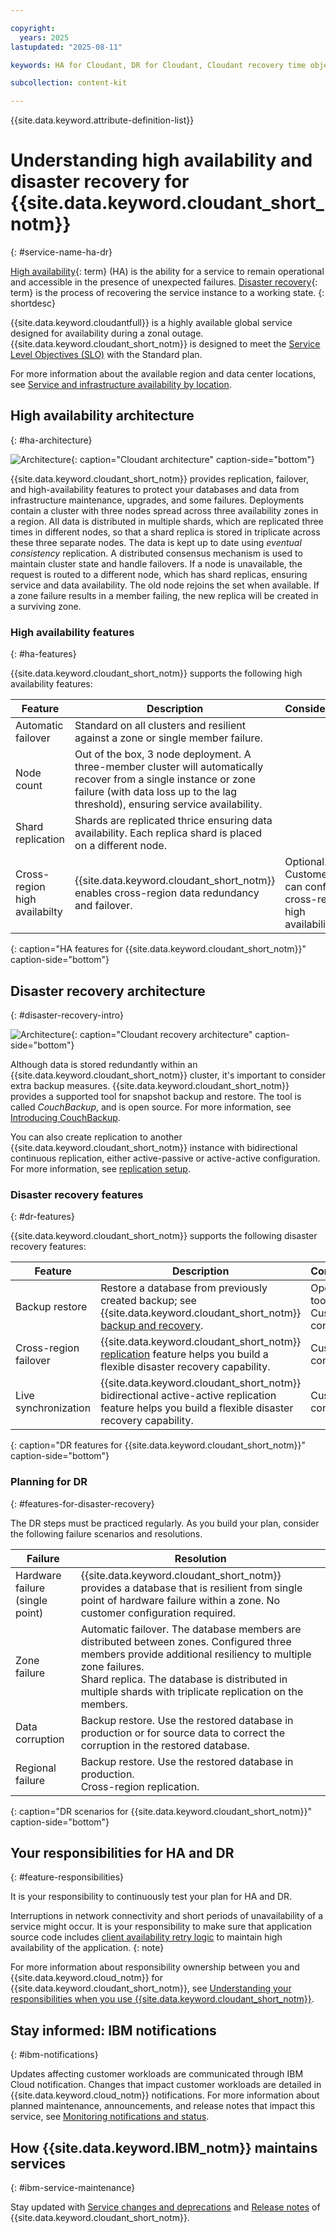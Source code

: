 ```yaml
---

copyright:
  years: 2025
lastupdated: "2025-08-11"

keywords: HA for Cloudant, DR for Cloudant, Cloudant recovery time objective, Cloudant recovery point objective

subcollection: content-kit

---
```


{{site.data.keyword.attribute-definition-list}}



# Understanding high availability and disaster recovery for {{site.data.keyword.cloudant_short_notm}}
{: #service-name-ha-dr}



[High availability](#x2284708){: term} (HA) is the ability for a service to remain operational and accessible in the presence of unexpected failures. [Disaster recovery](#x2113280){: term} is the process of recovering the service instance to a working state.
{: shortdesc}

{{site.data.keyword.cloudantfull}} is a highly available global service designed for availability during a zonal outage. {{site.data.keyword.cloudant_short_notm}} is designed to meet the [Service Level Objectives (SLO)](/docs/resiliency?topic=resiliency-slo) with the Standard plan.

For more information about the available region and data center locations, see [Service and infrastructure availability by location](/docs/overview?topic=overview-services_region).

## High availability architecture
{: #ha-architecture}

![Architecture](../images/Cloudant_HA.svg){: caption="Cloudant architecture" caption-side="bottom"}

{{site.data.keyword.cloudant_short_notm}} provides replication, failover, and high-availability features to protect your databases and data from infrastructure maintenance, upgrades, and some failures. Deployments contain a cluster with three nodes spread across three availability zones in a region. All data is distributed in multiple shards, which are replicated three times in different nodes, so that a shard replica is stored in triplicate across these three separate nodes. The data is kept up to date using *eventual consistency* replication. A distributed consensus mechanism is used to maintain cluster state and handle failovers. If a node is unavailable, the request is routed to a different node, which has shard replicas, ensuring service and data availability. The old node rejoins the set when available. If a zone failure results in a member failing, the new replica will be created in a surviving zone.

### High availability features
{: #ha-features}

{{site.data.keyword.cloudant_short_notm}} supports the following high availability features:



| Feature | Description | Consideration |
| -------------- | -------------- | -------------- |
| Automatic failover | Standard on all clusters and resilient against a zone or single member failure. |  |
| Node count | Out of the box, 3 node deployment. A three-member cluster will automatically recover from a single instance or zone failure (with data loss up to the lag threshold), ensuring service availability. |  |
| Shard replication | Shards are replicated thrice ensuring data availability. Each replica shard is placed on a different node.  |  |
| Cross-region high availabilty | {{site.data.keyword.cloudant_short_notm}} enables cross-region data redundancy and failover. | Optional. Customers can configure cross-region high availability. |
{: caption="HA features for {{site.data.keyword.cloudant_short_notm}}" caption-side="bottom"}



## Disaster recovery architecture
{: #disaster-recovery-intro}

![Architecture](../images/Cloudant_DR.svg){: caption="Cloudant recovery architecture" caption-side="bottom"}

Although data is stored redundantly within an {{site.data.keyword.cloudant_short_notm}} cluster, it's important to consider extra backup measures. {{site.data.keyword.cloudant_short_notm}} provides a supported tool for snapshot backup and restore. The tool is called *CouchBackup*, and is open source. For more information, see [Introducing CouchBackup](/docs/Cloudant?topic=Cloudant-ibm-cloudant-backup-and-recovery#introducing-couchbackup).

You can also create replication to another {{site.data.keyword.cloudant_short_notm}} instance with bidirectional continuous replication, either active-passive or active-active configuration. For more information, see [replication setup](/docs/Cloudant?topic=Cloudant-configuring-ibm-cloudant-for-cross-region-disaster-recovery).

### Disaster recovery features
{: #dr-features}

{{site.data.keyword.cloudant_short_notm}} supports the following disaster recovery features:



| Feature | Description | Consideration |
| -------------- | -------------- | -------------- |
| Backup restore | Restore a database from previously created backup; see {{site.data.keyword.cloudant_short_notm}} [backup and recovery](/docs/Cloudant?topic=Cloudant-ibm-cloudant-backup-and-recovery). | Open soure tool. Customer configured. |
| Cross-region failover | {{site.data.keyword.cloudant_short_notm}} [replication](https://cloud.ibm.com/docs/Cloudant?topic=Cloudant-configuring-ibm-cloudant-for-cross-region-disaster-recovery) feature helps you build a flexible disaster recovery capability. |  Customer configured.  |
| Live synchronization | {{site.data.keyword.cloudant_short_notm}} bidirectional active-active replication feature helps you build a flexible disaster recovery capability. |  Customer configured. |
{: caption="DR features for {{site.data.keyword.cloudant_short_notm}}" caption-side="bottom"}



### Planning for DR
{: #features-for-disaster-recovery}

The DR steps must be practiced regularly. As you build your plan, consider the following failure scenarios and resolutions.



| Failure | Resolution |
| -------------- | -------------- |
| Hardware failure (single point) | {{site.data.keyword.cloudant_short_notm}} provides a database that is resilient from single point of hardware failure within a zone. No customer configuration required. |
| Zone failure | Automatic failover. The database members are distributed between zones. Configured three members provide additional resiliency to multiple zone failures. <br> Shard replica. The database is distributed in multiple shards with triplicate replication on the members. |
| Data corruption | Backup restore. Use the restored database in production or for source data to correct the corruption in the restored database. |
| Regional failure | Backup restore. Use the restored database in production. <br> Cross-region replication. |
{: caption="DR scenarios for {{site.data.keyword.cloudant_short_notm}}" caption-side="bottom"}

## Your responsibilities for HA and DR
{: #feature-responsibilities}



It is your responsibility to continuously test your plan for HA and DR.

Interruptions in network connectivity and short periods of unavailability of a service might occur. It is your responsibility to make sure that application source code includes [client availability retry logic](/docs/resiliency?topic=resiliency-high-availability-design#client-retry-logic-for-ha) to maintain high availability of the application.
{: note}



For more information about responsibility ownership between you and {{site.data.keyword.cloud_notm}} for {{site.data.keyword.cloudant_short_notm}}, see [Understanding your responsibilities when you use {{site.data.keyword.cloudant_short_notm}}](/docs/Cloudant?topic=Cloudant-cloudant-responsibilities).













## Stay informed: IBM notifications
{: #ibm-notifications}

Updates affecting customer workloads are communicated through IBM Cloud notification. Changes that impact customer workloads are detailed in {{site.data.keyword.cloud_notm}} notifications. For more information about planned maintenance, announcements, and release notes that impact this service, see [Monitoring notifications and status](/docs/account?topic=account-viewing-cloud-status).

## How {{site.data.keyword.IBM_notm}} maintains services
{: #ibm-service-maintenance}

Stay updated with [Service changes and deprecations](https://cloud.ibm.com/docs/Cloudant?topic=Cloudant-deprecations-for-ibm-cloudant) and [Release notes](https://cloud.ibm.com/docs/Cloudant?topic=Cloudant-classic-release-notes) of {{site.data.keyword.cloudant_short_notm}}.

